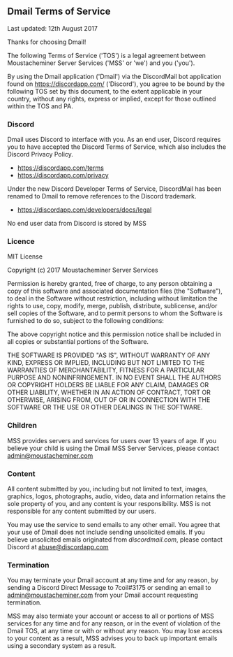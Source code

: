 ## Dmail Terms of Service

Last updated: 12th August 2017

Thanks for choosing Dmail!

The following Terms of Service ('TOS') is a legal agreement between Moustacheminer Server Services ('MSS' or 'we') and you ('you').

By using the Dmail application ('Dmail') via the DiscordMail bot application found on https://discordapp.com/ ('Discord'), you agree to be bound by the following TOS set by this document, to the extent applicable in your country, without any rights, express or implied, except for those outlined within the TOS and PA.

### Discord

Dmail uses Discord to interface with you. As an end user, Discord requires you to have accepted the Discord Terms of Service, which also includes the Discord Privacy Policy.

- https://discordapp.com/terms
- https://discordapp.com/privacy

Under the new Discord Developer Terms of Service, DiscordMail has been renamed to Dmail to remove references to the Discord trademark.

- https://discordapp.com/developers/docs/legal

No end user data from Discord is stored by MSS

### Licence

MIT License

Copyright (c) 2017 Moustacheminer Server Services

Permission is hereby granted, free of charge, to any person obtaining a copy
of this software and associated documentation files (the "Software"), to deal
in the Software without restriction, including without limitation the rights
to use, copy, modify, merge, publish, distribute, sublicense, and/or sell
copies of the Software, and to permit persons to whom the Software is
furnished to do so, subject to the following conditions:

The above copyright notice and this permission notice shall be included in all
copies or substantial portions of the Software.

THE SOFTWARE IS PROVIDED "AS IS", WITHOUT WARRANTY OF ANY KIND, EXPRESS OR
IMPLIED, INCLUDING BUT NOT LIMITED TO THE WARRANTIES OF MERCHANTABILITY,
FITNESS FOR A PARTICULAR PURPOSE AND NONINFRINGEMENT. IN NO EVENT SHALL THE
AUTHORS OR COPYRIGHT HOLDERS BE LIABLE FOR ANY CLAIM, DAMAGES OR OTHER
LIABILITY, WHETHER IN AN ACTION OF CONTRACT, TORT OR OTHERWISE, ARISING FROM,
OUT OF OR IN CONNECTION WITH THE SOFTWARE OR THE USE OR OTHER DEALINGS IN THE
SOFTWARE.

### Children

MSS provides servers and services for users over 13 years of age. If you believe your child is using the Dmail MSS Server Services, please contact admin@moustacheminer.com

### Content

All content submitted by you, including but not limited to text, images, graphics, logos, photographs, audio, video, data and information retains the sole property of you, and any content is your responsibility. MSS is not responsible for any content submitted by our users.

You may use the service to send emails to any other email. You agree that your use of Dmail does not include sending unsolicited emails. If you believe unsolicited emails originated from _discordmail.com_, please contact Discord at abuse@discordapp.com

### Termination

You may terminate your Dmail account at any time and for any reason, by sending a Discord Direct Message to 7coil#3175 or sending an email to admin@moustacheminer.com from your Dmail account requesting termination.

MSS may also termiate your account or access to all or portions of MSS services for any time and for any reason, or in the event of violation of the Dmail TOS, at any time or with or without any reason. You may lose access to your content as a result, MSS advises you to back up important emails using a secondary system as a result.